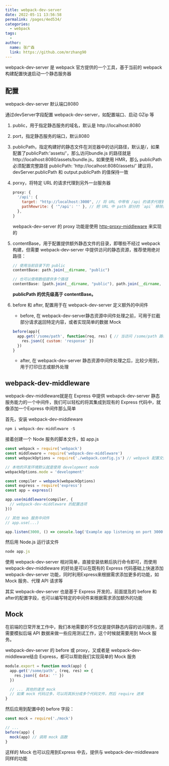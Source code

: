 ```yaml
---
title: webpack-dev-server
date: 2022-05-11 13:56:58
permalink: /pages/4ed534/
categories:
  - webpack
tags:
  - 
author: 
  name: 张广森
  link: https://github.com/mrzhang90
---
```

webpack-dev-server 是 webpack 官方提供的一个工具，基于当前的 webpack 构建配置快速启动一个静态服务器
## 配置
webpack-dev-server 默认端口8080

通过devServer字段配置 webpack-dev-server，如配置端口、启动 GZip 等

1. public，用于指定静态服务的域名，默认是 http://localhost:8080

2. port，指定静态服务的端口，默认8080

3. publicPath，指定构建好的静态文件在浏览器中的访问路径，默认是/，如果配置了publicPath:'assets/'，那么访问bundle.js 的路径就是 http://localhost:8080/assets/bundle.js，如果使用 HMR，那么 publicPath必须配置完整路径 publicPath: 'http://localhost:8080/assets/'
    建议将，devServer.publicPath 和 output.publicPath 的值保持一致

4. porxy，将特定 URL 的请求代理到另外一台服务器
    ```js
    proxy: {
      '/api': {
        target: "http://localhost:3000", // 将 URL 中带有 /api 的请求代理到本地的 3000 端口的服务上
        pathRewrite: { '^/api': '' }, // 把 URL 中 path 部分的 `api` 移除掉
      },
    }
    ```
    webpack-dev-server 的 proxy 功能是使用 [http-proxy-middleware](https://juejin.cn/book/6844733709808041992/section/6844733709896122376) 来实现的

5. contentBase，用于配置提供额外静态文件的目录，即哪些不经过 webpack 构建，但需要 webpack-dev-server 中提供访问的静态资源，推荐使用绝对路径：
    ```js
    // 使用当前目录下的 public
    contentBase: path.join(__dirname, "public") 

    // 也可以使用数组提供多个路径
    contentBase: [path.join(__dirname, "public"), path.join(__dirname, "assets")]
    ```

    **publicPath 的优先级高于 contentBase。**

6. before 和 after, 配置用于在 webpack-dev-server 定义额外的中间件

    * before, 在 webpack-dev-server静态资源中间件处理之前，可用于拦截部分请求返回特定内容，或者实现简单的数据 Mock
    ```js
    before(app){
      app.get('/some/path', function(req, res) { // 当访问 /some/path 路径时，返回自定义的 json 数据
        res.json({ custom: 'response' })
      })
    }
    ```

    * after, 在 webpack-dev-server 静态资源中间件处理之后，比较少用到，用于打印日志或额外处理

## webpack-dev-middleware
  webpack-dev-middleware就是在 Express 中提供 webapck-dev-server 静态服务能力的一个中间件，我们可以轻松的将其集成到现有的 Express 代码中，就像添加一个Express 中间件那么简单

  首先，安装 webpack-dev-middleware
  ```js
  npm i webpack-dev-middleware -S
  ```

  接着创建一个 Node 服务的脚本文件，如 app.js
  ```js
  const webpack = require('webpack')
  const middleware = require('webpack-dev-middleware')
  const webpackOptions = require('./webpack.config.js') // webpack 配置文件的路径

  // 本地的开发环境默认就是使用 development mode
  webpackOptions.mode = 'development'

  const compiler = webpack(webpackOptions)
  const express = require('express')
  const app = express()

  app.use(middleware(compiler, {
    // webpack-dev-middleware 的配置选项
  }))

  // 其他 Web 服务中间件
  // app.use(...)

  app.listen(3000, () => console.log('Example app listening on port 3000!'))
  ```
  然后用 Node.js 运行该文件
  ```js
  node app.js
  ```

使用 webpack-dev-server 相对简单，直接安装依赖后执行命令即可，而使用 webpack-dev-middleware 的好处是可以在既有的 Express 代码基础上快速添加 webpack-dev-server 功能，同时利用Express来根据需求添加更多的功能，如 Mock 服务、代理 API 请求等

其实 webpack-dev-server 也是基于 Express 开发的，前面提及的 before 和 after的配置字段，也可以编写特定的中间件来根据需求添加额外的功能

## Mock
在前端的日常开发工作中，我们本地需要的不仅仅是提供静态内容的访问服务，还需要模拟后端 API 数据来做一些应用测试工作，这个时候就需要用到 Mock 服务。

webpack-dev-server 的 before 或 proxy，又或者是 webpack-dev-middleware结合 Express，都可以帮助我们实现简单的 Mock 服务

```js
module.export = function mock(app) {
  app.get('/some/path', (req, res) => {
    res.json({ data: '' })
  })

  // ... 其他的请求 mock
  // 如果 mock 代码过多，可以将其拆分成多个代码文件，然后 require 进来
}
```
然后应用到配置中的 before 字段：
```js
const mock = require('./mock')

// ...
before(app) {
  mock(app) // 调用 mock 函数
}
```
这样的 Mock 也可以应用到Express 中去，提供与 webpack-dev-middleware 同样的功能